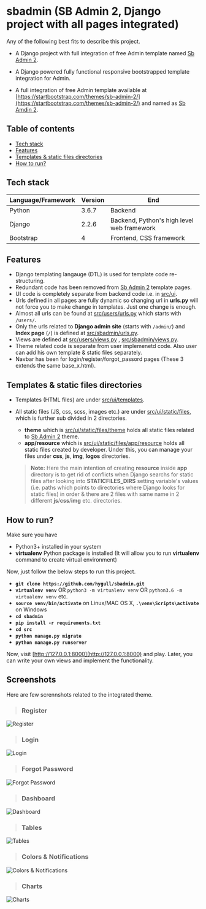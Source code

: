 # sbadmin (SB Admin 2, Django project with all pages integrated)

Any of the following best fits to describe this project.

+ A Django project with full integration of free Admin template named [Sb Admin 2](https://startbootstrap.com/themes/sb-admin-2/).

+ A Django powered fully functional responsive bootstrapped template integration for Admin.

+ A full integration of free Admin template available at [https://startbootstrap.com/themes/sb-admin-2/](https://startbootstrap.com/themes/sb-admin-2/) and named as [Sb Amdin 2](https://startbootstrap.com/themes/sb-admin-2/).

## Table of contents

+ [Tech stack](#tech-stack)
+ [Features](#features)
+ [Templates & static files directories](#template-and-static-files-directories)
+ [How to run?](#how-to-run)

<h2 id="tech-stack">Tech stack</h2>

| Language/Framework | Version | End | 
| --- | --- | --- |
| Python | 3.6.7 | Backend |
| Django | 2.2.6 | Backend, Python's high level web framework |
| Bootstrap | 4 | Frontend, CSS framework |

<h2 id="features">Features</h2>

+ Django templating langauge (DTL) is used for template code re-structuring.
+ Redundant code has been removed from [Sb Admin 2](https://startbootstrap.com/themes/sb-admin-2/) template pages.
+ UI code is completely separate from backend code i.e. in [src/ui](src/ui).
+ Urls defined in all pages are fully dynamic so changing url in **urls.py** will not force you to make change in templates. Just one change is enough. 
+ Almost all urls can be found at [src/users/urls.py](src/users/urls.py) which starts with `/users/`.
+ Only the urls related to **Django admin site** (starts with `/admin/`) and **Index page** (`/`) is defined at [src/sbadmin/urls.py](src/sbadmin/urls.py).
+ Views are defined at [src/users/views.py](src/users/views.py) , [src/sbadmin/views.py](src/sbadmin/views.py).
+ Theme related code is separate from user implemenetd code. Also user can add his own template & static files separately.
+ Navbar has been for login/register/forgot_passord pages (These 3 extends the same base_x.html).

<h2 id="template-and-static-files-directories">Templates & static files directories</h2>

+ Templates (HTML files) are under [src/ui/templates](src/ui/templates).

+ All static files (JS, css, scss, images etc.) are under [src/ui/static/files](src/ui/static/files), which is further sub divided in 2 directories.
	+ **theme** which is [src/ui/static/files/theme](src/ui/static/files/theme) holds all static files related to [Sb Admin 2](https://startbootstrap.com/themes/sb-admin-2/) theme.
	+ **app/resource** which is [src/ui/static/files/app/resource](src/ui/static/files/app/resource) holds all static files created by developer. Under this, you can manage your files under **css**, **js**, **img**, **logos** directories. 

	> **Note:** Here the main intention of creating **resource** inside **app** directory is to get rid of conflicts when Django searchs for static files after looking into **STATICFILES_DIRS** setting variable's values (i.e. paths which points to directories where Django looks for static  files) in order & there are 2 files with same name in 2 different **js**/**css**/**img** etc. directories.


<h2 id="how-to-run">How to run?</h2>

Make sure you have 

+ Python3+ installed in your system
+ **virtualenv** Python package is installed (It will allow you to run **virtualenv** command to create virtual environment)

Now, just follow the below steps to run this project. 

+ **`git clone https://github.com/hygull/sbadmin.git`**
+ **`virtualenv venv`** OR `python3 -m virtualenv venv`  OR `python3.6 -m virtualenv venv` etc.
+ **`source venv/bin/activate`** on Linux/MAC OS X, **`.\venv\Scripts\activate`** on Windows
+ **`cd sbadmin`**
+ **`pip install -r requirements.txt`**
+ **`cd src`**
+ **`python manage.py migrate`**
+ **`python manage.py runserver`**

Now, visit [http://127.0.0.1:8000](http://127.0.0.1:8000) and play. Later, you can write your own views and implement the functionality.

<h2 id="screenshots">Screenshots</h2>

Here are few scrennshots related to the integrated theme.

> ### Register

![Register](docs/screenshots/register.png)

> ### Login

![Login](docs/screenshots/login.png)

> ### Forgot Password

![Forgot Password](docs/screenshots/forgot_password.png)

> ### Dashboard

![Dashboard](docs/screenshots/dashboard.png)

> ### Tables

![Tables](docs/screenshots/tables.png)

> ### Colors & Notifications

![Colors & Notifications](docs/screenshots/colors_notifications.png)

> ### Charts

![Charts](docs/screenshots/charts.png)


